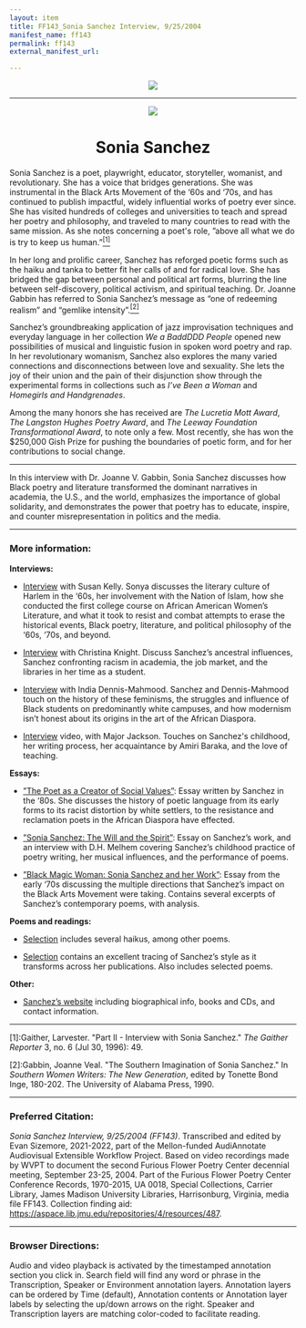 ```yaml
---
layout: item
title: FF143_Sonia Sanchez Interview, 9/25/2004
manifest_name: ff143
permalink: ff143
external_manifest_url: 

---
```

<!-- Add an essay or interpretive material below this line,
using HTML or markdown.  Do not modify this file above this line -->
<p style="text-align:center"><img src="https://www.jmu.edu/_images/furiousflower/furious-flower-logo.jpg"></p>
<hr>
<p style="text-align:center"><img src="https://furiousflower.org/wp-content/uploads/2019/03/sonia-sanchez3.jpg"></p>
<h1 style="text-align:center">Sonia Sanchez</h1>
<p>Sonia Sanchez is a poet, playwright, educator, storyteller, womanist, and revolutionary. She has a voice that bridges generations. She was instrumental in the Black Arts Movement of the ‘60s and ‘70s, and has continued to publish impactful, widely influential works of poetry ever since. She has visited hundreds of colleges and universities to teach and spread her poetry and philosophy, and traveled to many countries to read with the same mission. As she notes concerning a poet's role, ”above all what we do is try to keep us human.”<a href="#fn1"><sup>[1]</sup></a></p>
<p>In her long and prolific career, Sanchez has reforged poetic forms such as the haiku and tanka to better fit her calls of and for radical love. She has bridged the gap between personal and political art forms, blurring the line between self-discovery, political activism, and spiritual teaching. Dr. Joanne Gabbin has referred to Sonia Sanchez’s message as “one of redeeming realism” and “gemlike intensity”.<a href="#fn2"><sup>[2]</sup></a></p>
<p>Sanchez’s groundbreaking application of jazz improvisation techniques and everyday language in her collection <i>We a BaddDDD People</i> opened new possibilities of musical and linguistic fusion in spoken word poetry and rap. In her revolutionary womanism, Sanchez also explores the many varied connections and disconnections between love and sexuality. She lets the joy of their union and the pain of their disjunction show through the experimental forms in collections such as <i>I’ve Been a Woman</i> and <i>Homegirls and Handgrenades</i>.</p>
<p>Among the many honors she has received are <i>The Lucretia Mott Award</i>, <i>The Langston Hughes Poetry Award</i>, and <i>The Leeway Foundation Transformational Award</i>, to note only a few. Most recently, she has won the $250,000 Gish Prize for pushing the boundaries of poetic form, and for her contributions to social change.</p>
<hr>
<p>In this interview with Dr. Joanne V. Gabbin, Sonia Sanchez discusses how Black poetry and literature transformed the dominant narratives in academia, the U.S., and the world, emphasizes the importance of global solidarity, and demonstrates the power that poetry has to educate, inspire, and counter misrepresentation in politics and the media.</p>
<hr>
<h3>More information:</h3>
<b>Interviews:</b>
<ul><li><p><a href="https://www.jstor.org/stable/26446152">Interview</a>  with Susan Kelly. Sonya discusses the literary culture of Harlem in the ‘60s, her involvement with the Nation of Islam, how she conducted the first college course on African American Women’s Literature, and what it took to resist and combat attempts to erase the historical events, Black poetry, literature, and political philosophy of the ‘60s, ‘70s, and beyond.</p></li></ul>
<ul><li><p><a href="https://bostonreview.net/articles/sonia-sanchez-christina-knight-straight-down-bones">Interview</a> with Christina Knight. Discuss Sanchez’s ancestral influences, Sanchez confronting racism in academia, the job market, and the libraries in her time as a student.</p></li></ul>
<ul><li><p><a href="https://www.jstor.org/stable/40545827">Interview</a> with India Dennis-Mahmood. Sanchez and Dennis-Mahmood touch on the history of these feminisms, the struggles and influence of Black students on predominantly white campuses, and how modernism isn’t honest about its origins in the art of the African Diaspora.</p></li></ul>
<ul><li><p><a href="https://vimeo.com/409889566">Interview</a> video, with Major Jackson. Touches on Sanchez's childhood, her writing process, her acquaintance by Amiri Baraka, and the love of teaching.</p></li></ul>
<b>Essays:</b>
<ul><li><p><a href="https://www.jstor.org/stable/41067138">”The Poet as a Creator of Social Values”</a>: Essay written by Sanchez in the ‘80s. She discusses the history of poetic language from its early forms to its racist distortion by white settlers, to the resistance and reclamation poets in the African Diaspora have effected.</p></li></ul>  
<ul><li><p><a href="https://www.jstor.org/stable/j.ctt130hrvp.8">”Sonia Sanchez: The Will and the Spirit”</a>: Essay on Sanchez’s work, and an interview with D.H. Melhem covering Sanchez’s childhood practice of poetry writing, her musical influences, and the performance of poems.</p></li></ul>
<ul><li><p><a href="https://www.jstor.org/stable/24350370">”Black Magic Woman: Sonia Sanchez and her Work”</a>: Essay from the early ‘70s discussing the multiple directions that Sanchez’s impact on the Black Arts Movement were taking. Contains several excerpts of Sanchez’s contemporary poems, with analysis.</p></li></ul>
<b>Poems and readings:</b>
<ul><li><p><a href="https://poets.org/poet/sonia-sanchez">Selection</a> includes several haikus, among other poems.</p></li></ul>
<ul><li><p><a href="https://www.afropoets.net/soniasanchez.html">Selection</a> contains an excellent tracing of Sanchez’s style as it transforms across her publications. Also includes selected poems.</p></li></ul>
<b>Other:</b>
<ul><li><p><a href="https://soniasanchez.net/bio">Sanchez’s website</a> including biographical info, books and CDs, and contact information.</p></li></ul>
<hr>
<p><a name="fn1">[1]</a>:Gaither, Larvester. "Part II - Interview with Sonia Sanchez." <i>The Gaither Reporter</i> 3, no. 6 (Jul 30, 1996): 49.</p>
<p><a name="fn2">[2]</a>:Gabbin, Joanne Veal. "The Southern Imagination of Sonia Sanchez." In <i>Southern Women Writers: The New Generation</i>, edited by Tonette Bond Inge, 180-202. The University of Alabama Press, 1990.</p>
<hr>
<h3>Preferred Citation:</h3>
<i>Sonia Sanchez Interview, 9/25/2004 (FF143)</i>. Transcribed and edited by Evan Sizemore, 2021-2022, part of the Mellon-funded AudiAnnotate Audiovisual Extensible Workflow Project. Based on video recordings made by WVPT to document the second Furious Flower Poetry Center decennial meeting, September 23-25, 2004. Part of the Furious Flower Poetry Center Conference Records, 1970-2015, UA 0018, Special Collections, Carrier Library, James Madison University Libraries, Harrisonburg, Virginia, media file FF143. Collection finding aid: <a href="https://aspace.lib.jmu.edu/repositories/4/resources/487">https://aspace.lib.jmu.edu/repositories/4/resources/487</a>.
<hr>
<h3>Browser Directions:</h3> 
Audio and video playback is activated by the timestamped annotation section you click in. Search field will find any word or phrase in the Transcription, Speaker or Environment annotation layers. Annotation layers can be ordered by Time (default), Annotation contents or Annotation layer labels by selecting the up/down arrows on the right. Speaker and Transcription layers are matching color-coded to facilitate reading.
